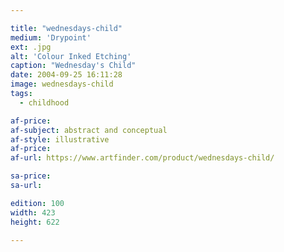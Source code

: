 ```yaml
---

title: "wednesdays-child"
medium: 'Drypoint'
ext: .jpg
alt: 'Colour Inked Etching'
caption: "Wednesday's Child"
date: 2004-09-25 16:11:28
image: wednesdays-child
tags:
  - childhood

af-price:
af-subject: abstract and conceptual
af-style: illustrative
af-price:
af-url: https://www.artfinder.com/product/wednesdays-child/

sa-price:
sa-url:

edition: 100
width: 423
height: 622

---
```

